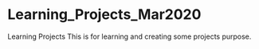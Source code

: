 # Learning_Projects_Mar2020
Learning Projects 
This is for learning and creating some projects purpose. 
